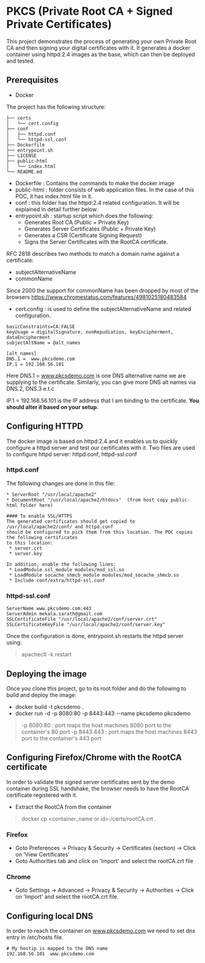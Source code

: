 # PKCS (Private Root CA + Signed Private Certificates)

This project demonstrates the process of generating your own Private Root CA and then signing your digital certificates with it. It generates a docker container using httpd:2.4 images as the base, which can then be deployed and tested.

## Prerequisites
* Docker

The project has the following structure:
```
├── certs
│   └── cert.config
├── conf
│   ├── httpd.conf
│   └── httpd-ssl.conf
├── Dockerfile
├── entrypoint.sh
├── LICENSE
├── public-html
│   └── index.html
└── README.md
```
* Dockerfile : Contains the commands to make the docker image
* public-html : folder consists of web application files. In the case of this POC, it has index.html file in it.
* conf : this folder has the httpd:2.4 related configuration. It will be explained in detail further below.
* entrypoint.sh : startup script which does the following:
  * Generates Root CA (Public + Private Key)
  * Generates Server Certificates (Public + Private Key)
  * Generates a CSR (Certificate Signing Request)
  * Signs the Server Certificates with the RootCA certificate.
  
RFC 2818 describes two methods to match a domain name against a certificate:
* subjectAlternativeName
* commonName

Since 2000 the support for commonName has been dropped by most of the browsers <https://www.chromestatus.com/features/4981025180483584>

* cert.config : is used to define the subjectAlternativeName and related configuration.

```authorityKeyIdentifier=keyid,issuer
basicConstraints=CA:FALSE
keyUsage = digitalSignature, nonRepudiation, keyEncipherment, dataEncipherment
subjectAltName = @alt_names

[alt_names]
DNS.1 =  www.pkcsdemo.com
IP.1 = 192.168.56.101
```

Here DNS.1 = www.pkcsdemo.com is one DNS alternative name we are supplying to the certificate. Similarly, you can give more DNS alt names via DNS.2, DNS.3 e.t.c

IP.1 = 192.168.56.101 is the IP address that I am binding to the certificate. **You should alter it based on your setup.**


## Configuring HTTPD
The docker image is based on httpd:2.4 and it enables us to quickly configure a httpd server and test our certificates with it. Two files are used to configure httpd server: httpd.conf, httpd-ssl.conf

### httpd.conf
The following changes are done in this file:
```
* ServerRoot "/usr/local/apache2"
* DocumentRoot "/usr/local/apache2/htdocs"  (from host copy public-html folder here)

#### To enable SSL/HTTPS
The generated certificates should get copied to /usr/local/apache2/conf/ and httpd.conf 
should be configured to pick them from this location. The POC copies the following certificates 
to this location:
 * server.crt
 * server.key

In addition, enable the following lines:
 * LoadModule ssl_module modules/mod_ssl.so
 * LoadModule socache_shmcb_module modules/mod_socache_shmcb.so
 * Include conf/extra/httpd-ssl.conf

```
### httpd-ssl.conf
```
ServerName www.pkcsdemo.com:443
ServerAdmin mekala.sarath@gmail.com
SSLCertificateFile "/usr/local/apache2/conf/server.crt"
SSLCertificateKeyFile "/usr/local/apache2/conf/server.key"
```

Once the configuration is done, entrypoint.sh restarts the httpd server using:
> apachectl -k restart

## Deploying the image
Once you clone this project, go to its root folder and do the following to build and deploy the image:
* docker build -t pkcsdemo .
* docker run -d -p 8080:80 -p 8443:443 --name pkcsdemo pkcsdemo

> -p 8080:80 : port maps the host machines 8080 port to the container's 80 port
> -p 8443:443 : port maps the host machines 8443 port to the container's 443 port

## Configuring Firefox/Chrome with the RootCA certificate
In order to validate the signed server certificates sent by the demo container during SSL handshake, the browser needs to have the RootCA certificate registered with it.
* Extract the RootCA from the container
> docker cp <container_name or id>:/certs/rootCA.crt .

### Firefox
* Goto Preferences -> Privacy & Security -> Certificates (section) -> Click on 'View Certificates'
* Goto Authorities tab and click on 'Import' and select the rootCA.crt file

### Chrome
* Goto Settings -> Advanced -> Privacy & Security -> Authorities -> Click on 'Import' and select the rootCA.crt file.

## Configuring local DNS
In order to reach the container on www.pkcsdemo.com we need to set dns entry in /etc/hosts file.
```
# My hostip is mapped to the DNS name
192.168.56.101  www.pkcsdemo.com
```

